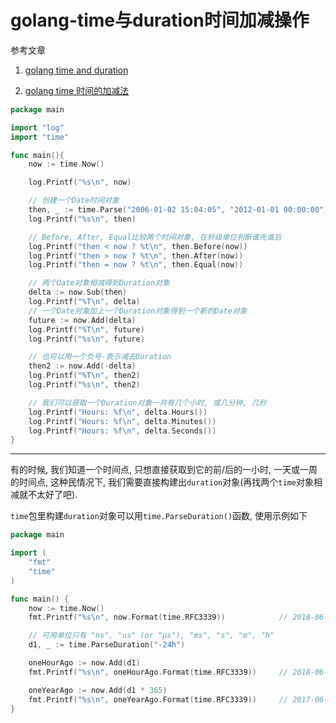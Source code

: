 # golang-time与duration时间加减操作

参考文章

1. [golang time and duration](https://studygolang.com/articles/5016)

2. [golang time 时间的加减法](https://studygolang.com/articles/8919)

```go
package main

import "log"
import "time"

func main(){
    now := time.Now()

    log.Printf("%s\n", now)

    // 创建一个Date时间对象
    then, _ := time.Parse("2006-01-02 15:04:05", "2012-01-01 00:00:00")
    log.Printf("%s\n", then)

    // Before, After, Equal比较两个时间对象, 在秒级单位判断谁先谁后
    log.Printf("then < now ? %t\n", then.Before(now))
    log.Printf("then > now ? %t\n", then.After(now))
    log.Printf("then = now ? %t\n", then.Equal(now))

    // 两个Date对象相减得到Duration对象
    delta := now.Sub(then)
    log.Printf("%T\n", delta)
    // 一个Date对象加上一个Duration对象得到一个新的Date对象
    future := now.Add(delta)
    log.Printf("%T\n", future)
    log.Printf("%s\n", future)

    // 也可以用一个负号-表示减去Duration
    then2 := now.Add(-delta)
    log.Printf("%T\n", then2)
    log.Printf("%s\n", then2)

    // 我们可以获取一个Duration对象一共有几个小时, 或几分钟, 几秒
    log.Printf("Hours: %f\n", delta.Hours())
    log.Printf("Hours: %f\n", delta.Minutes())
    log.Printf("Hours: %f\n", delta.Seconds())
}
```

------

有的时候, 我们知道一个时间点, 只想直接获取到它的前/后的一小时, 一天或一周的时间点, 这种民情况下, 我们需要直接构建出`duration`对象(再找两个`time`对象相减就不太好了吧).

`time`包里构建`duration`对象可以用`time.ParseDuration()`函数, 使用示例如下

```go
package main

import (
	"fmt"
	"time"
)

func main() {
	now := time.Now()
	fmt.Printf("%s\n", now.Format(time.RFC3339))			// 2018-06-06T18:21:32+08:00

	// 可用单位只有 "ns", "us" (or "µs"), "ms", "s", "m", "h"
	d1, _ := time.ParseDuration("-24h")

	oneHourAgo := now.Add(d1)
	fmt.Printf("%s\n", oneHourAgo.Format(time.RFC3339))		// 2018-06-05T18:21:32+08:00

	oneYearAgo := now.Add(d1 * 365)
	fmt.Printf("%s\n", oneYearAgo.Format(time.RFC3339))		// 2017-06-06T18:21:32+08:00
}
```